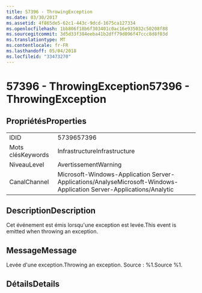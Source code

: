 ```yaml
---
title: 57396 - ThrowingException
ms.date: 03/30/2017
ms.assetid: 4f865de5-62c1-443c-9dcd-1675ca127334
ms.openlocfilehash: 1bb806f18b6f303401c0ac16e935032c50208f88
ms.sourcegitcommit: 3d5d33f384eeba41b2dff79d096f47ccc8d8f03d
ms.translationtype: MT
ms.contentlocale: fr-FR
ms.lasthandoff: 05/04/2018
ms.locfileid: "33473270"
---
```

# <a name="57396---throwingexception"></a><span data-ttu-id="ae081-102">57396 - ThrowingException</span><span class="sxs-lookup"><span data-stu-id="ae081-102">57396 - ThrowingException</span></span>
## <a name="properties"></a><span data-ttu-id="ae081-103">Propriétés</span><span class="sxs-lookup"><span data-stu-id="ae081-103">Properties</span></span>  
  
|||  
|-|-|  
|<span data-ttu-id="ae081-104">ID</span><span class="sxs-lookup"><span data-stu-id="ae081-104">ID</span></span>|<span data-ttu-id="ae081-105">57396</span><span class="sxs-lookup"><span data-stu-id="ae081-105">57396</span></span>|  
|<span data-ttu-id="ae081-106">Mots clés</span><span class="sxs-lookup"><span data-stu-id="ae081-106">Keywords</span></span>|<span data-ttu-id="ae081-107">Infrastructure</span><span class="sxs-lookup"><span data-stu-id="ae081-107">Infrastructure</span></span>|  
|<span data-ttu-id="ae081-108">Niveau</span><span class="sxs-lookup"><span data-stu-id="ae081-108">Level</span></span>|<span data-ttu-id="ae081-109">Avertissement</span><span class="sxs-lookup"><span data-stu-id="ae081-109">Warning</span></span>|  
|<span data-ttu-id="ae081-110">Canal</span><span class="sxs-lookup"><span data-stu-id="ae081-110">Channel</span></span>|<span data-ttu-id="ae081-111">Microsoft-Windows-Application Server-Applications/Analyse</span><span class="sxs-lookup"><span data-stu-id="ae081-111">Microsoft-Windows-Application Server-Applications/Analytic</span></span>|  
  
## <a name="description"></a><span data-ttu-id="ae081-112">Description</span><span class="sxs-lookup"><span data-stu-id="ae081-112">Description</span></span>  
 <span data-ttu-id="ae081-113">Cet événement est émis lorsqu'une exception est levée.</span><span class="sxs-lookup"><span data-stu-id="ae081-113">This event is emitted when throwing an exception.</span></span>  
  
## <a name="message"></a><span data-ttu-id="ae081-114">Message</span><span class="sxs-lookup"><span data-stu-id="ae081-114">Message</span></span>  
 <span data-ttu-id="ae081-115">Levée d'une exception.</span><span class="sxs-lookup"><span data-stu-id="ae081-115">Throwing an exception.</span></span> <span data-ttu-id="ae081-116">Source : %1.</span><span class="sxs-lookup"><span data-stu-id="ae081-116">Source %1.</span></span>  
  
## <a name="details"></a><span data-ttu-id="ae081-117">Détails</span><span class="sxs-lookup"><span data-stu-id="ae081-117">Details</span></span>
